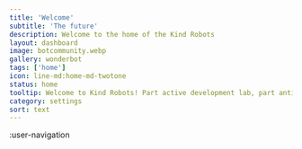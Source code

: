 ```yaml
---
title: 'Welcome'
subtitle: 'The future'
description: Welcome to the home of the Kind Robots
layout: dashboard
image: botcommunity.webp
gallery: wonderbot
tags: ['home']
icon: line-md:home-md-twotone
status: home
tooltip: Welcome to Kind Robots! Part active development lab, part anti-malaria fundraiser, part showing off my slick coding skills. I'm Silas Knight, self-taught full-stack developer, and I built this using Nuxt 3, Typescript, Prisma, Nuxt Content 2, and Pinia.  I have five years experience in the professional tech industry (4 years in TCP/IP tech support, 1 year as a contracted network admin), plus 3 years personally hosting containerized webapps for my Unraid linux homelab. I've trained specifically on language agnostic front-end development using Node.js and API-based jamstack architecture.  If you're looking for a multi-talented problem solver to help bring your idea to the public, message me at silas@kindrobots.org.
category: settings
sort: text
---
```


:user-navigation
